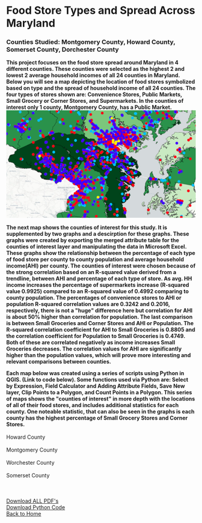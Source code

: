 # Food Store Types and Spread Across Maryland
### Counties Studied: Montgomery County, Howard County, Somerset County, Dorchester County

**This project focuses on the food store spread around Maryland in 4 different counties. These counties were selected as the highest 2 and lowest 2 average household incomes of all 24 counties in Maryland. Below you will see a map depicting the location of food stores symbolized based on type and the spread of household income of all 24 counties. The four types of stores shown are: Convenience Stores, Public Markets, Small Grocery or Corner Stores, and Supermarkets. In the counties of interest only 1 county, Montgomery County, has a Public Market.**
<br>
[<img src="/FoodSpreadProject/incomelocations.PNG?raw=true"/>](FoodSpreadProject/IncomeStoreLocations.pdf)

**The next map shows the counties of interest for this study. It is supplemented by two graphs and a descirption for these graphs. These graphs were created by exporting the merged attribute table for the counties of interest layer and manipulating the data in Microsoft Excel. These graphs show the relationship between the percentage of each type of food store per county to county population and average household income(AHI) per county. The counties of interest were chosen because of the strong correlation based on an R-squared value derived from a trendline, between AHI and percentage of each type of store. As avg. HH income increases the percentage of supermarkets increase (R-squared value 0.9925) compared to an R-squared value of 0.4992 comparing to county population. The percentages of convenience stores to AHI or population R-squared correlation values are 0.3242 and 0.2016, respectively, there is not a "huge" difference here but correlation for AHI is about 50% higher than correlation for population. The last comparison is between Small Groceries and Corner Stores and AHI or Population. The R-squared correlation coefficient for AHI to Small Groceries is 0.8805 and the correlation coefficient for Population to Small Groceries is 0.4749. Both of these are correlated negatively as income increases Small Groceries decreases. The correlation values for AHI are significantly higher than the population values, which will prove more interesting and relevant comparisons between counties.**
<br>
<!-- Graphs and Map 2 "counties of interest -->
**Each map below was created using a series of scripts using Python in QGIS. (Link to code below). Some functions used via Python are: Select by Expression, Field Calculator and Adding Attribute Fields, Save New layer, Clip Points to a Polygon, and Count Points in a Polygon. This series of maps shows the "counties of interest" in more depth with the locations of all of their food stores, and includes additional statistics for each county. One noteable statistic, that can also be seen in the graphs is each county has the highest percentage of Small Grocery Stores and Corner Stores.**
<br>
<br>
Howard County
<br>
<br>
Montgomery County
<br>
<br>
Worchester County
<br>
<br>
Somerset County
<br>
<br>
<br>
<br>
[Download ALL PDF's](/FoodSpreadProject/AllPDFs_Project2_Peet.pdf)
<br>
[Download Python Code]()
<br>
[Back to Home](<url="sophiepeet.github.io">)



